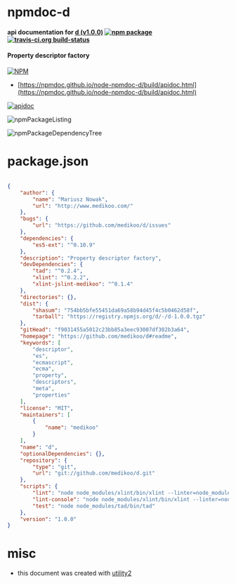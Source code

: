 # npmdoc-d

#### api documentation for  [d (v1.0.0)](https://github.com/medikoo/d#readme)  [![npm package](https://img.shields.io/npm/v/npmdoc-d.svg?style=flat-square)](https://www.npmjs.org/package/npmdoc-d) [![travis-ci.org build-status](https://api.travis-ci.org/npmdoc/node-npmdoc-d.svg)](https://travis-ci.org/npmdoc/node-npmdoc-d)

#### Property descriptor factory

[![NPM](https://nodei.co/npm/d.png?downloads=true&downloadRank=true&stars=true)](https://www.npmjs.com/package/d)

- [https://npmdoc.github.io/node-npmdoc-d/build/apidoc.html](https://npmdoc.github.io/node-npmdoc-d/build/apidoc.html)

[![apidoc](https://npmdoc.github.io/node-npmdoc-d/build/screenCapture.buildCi.browser.%252Ftmp%252Fbuild%252Fapidoc.html.png)](https://npmdoc.github.io/node-npmdoc-d/build/apidoc.html)

![npmPackageListing](https://npmdoc.github.io/node-npmdoc-d/build/screenCapture.npmPackageListing.svg)

![npmPackageDependencyTree](https://npmdoc.github.io/node-npmdoc-d/build/screenCapture.npmPackageDependencyTree.svg)



# package.json

```json

{
    "author": {
        "name": "Mariusz Nowak",
        "url": "http://www.medikoo.com/"
    },
    "bugs": {
        "url": "https://github.com/medikoo/d/issues"
    },
    "dependencies": {
        "es5-ext": "^0.10.9"
    },
    "description": "Property descriptor factory",
    "devDependencies": {
        "tad": "^0.2.4",
        "xlint": "^0.2.2",
        "xlint-jslint-medikoo": "^0.1.4"
    },
    "directories": {},
    "dist": {
        "shasum": "754bb5bfe55451da69a58b94d45f4c5b0462d58f",
        "tarball": "https://registry.npmjs.org/d/-/d-1.0.0.tgz"
    },
    "gitHead": "f9031455a5012c23bb85a3eec93007df302b3a64",
    "homepage": "https://github.com/medikoo/d#readme",
    "keywords": [
        "descriptor",
        "es",
        "ecmascript",
        "ecma",
        "property",
        "descriptors",
        "meta",
        "properties"
    ],
    "license": "MIT",
    "maintainers": [
        {
            "name": "medikoo"
        }
    ],
    "name": "d",
    "optionalDependencies": {},
    "repository": {
        "type": "git",
        "url": "git://github.com/medikoo/d.git"
    },
    "scripts": {
        "lint": "node node_modules/xlint/bin/xlint --linter=node_modules/xlint-jslint-medikoo/index.js --no-cache --no-stream",
        "lint-console": "node node_modules/xlint/bin/xlint --linter=node_modules/xlint-jslint-medikoo/index.js --watch",
        "test": "node node_modules/tad/bin/tad"
    },
    "version": "1.0.0"
}
```



# misc
- this document was created with [utility2](https://github.com/kaizhu256/node-utility2)
